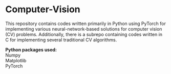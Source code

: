 # Computer-Vision
This repository contains codes written primarily in Python using PyTorch for implementing various neural-network-based solutions for computer vision (CV) problems. Additionally, there is a subrepo containing codes written in C for implementing several traditional CV algorithms.

**Python packages used:** <br />
Numpy <br />
Matplotlib <br />
PyTorch <br />
